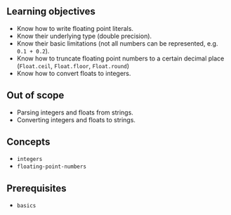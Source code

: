## Learning objectives

- Know how to write floating point literals.
- Know their underlying type (double precision).
- Know their basic limitations (not all numbers can be represented, e.g. `0.1 + 0.2`).
- Know how to truncate floating point numbers to a certain decimal place (`Float.ceil`, `Float.floor`, `Float.round`)
- Know how to convert floats to integers.

## Out of scope

- Parsing integers and floats from strings.
- Converting integers and floats to strings.

## Concepts

- `integers`
- `floating-point-numbers`

## Prerequisites

- `basics`
